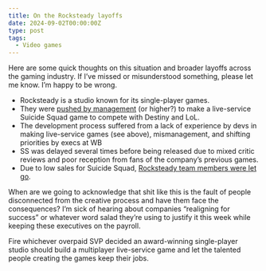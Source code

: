 ```yaml
---
title: On the Rocksteady layoffs
date: 2024-09-02T00:00:00Z
type: post
tags:
  - Video games
---
```

Here are some quick thoughts on this situation and broader layoffs across the gaming industry. If I’ve missed or misunderstood something, please let me know. I’m happy to be wrong.

* Rocksteady is a studio known for its single-player games.
* They were <a href="https://www.gamesindustry.biz/insiders-blame-suicide-squads-failings-on-changing-vision-and-lack-of-live-service-skills" target="_blank" rel="noopener">pushed by management</a> (or higher?) to make a live-service Suicide Squad game to compete with Destiny and LoL.
* The development process suffered from a lack of experience by devs in making live-service games (see above), mismanagement, and shifting priorities by execs at WB
* SS was delayed several times before being released due to mixed critic reviews and poor reception from fans of the company’s previous games.
* Due to low sales for Suicide Squad, <a href="https://www.gamesindustry.biz/rocksteady-reportedly-lays-off-staff-following-suicide-squad-woes" target="_blank" rel="noopener">Rocksteady team members were let go</a>.

When are we going to acknowledge that shit like this is the fault of people disconnected from the creative process and have them face the consequences? I’m sick of hearing about companies “realigning for success” or whatever word salad they’re using to justify it this week while keeping these executives on the payroll.

Fire whichever overpaid SVP decided an award-winning single-player studio should build a multiplayer live-service game and let the talented people creating the games keep their jobs.
